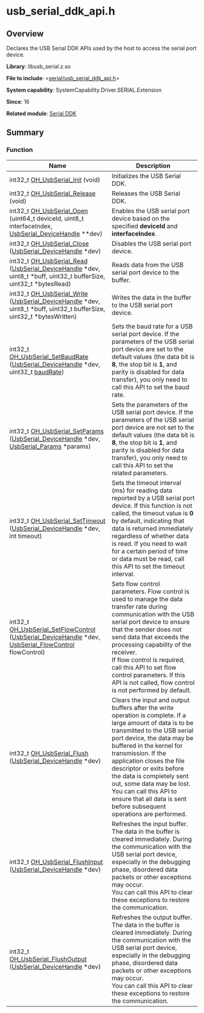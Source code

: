 # usb_serial_ddk_api.h


## Overview

Declares the USB Serial DDK APIs used by the host to access the serial port device.

**Library**: libusb_serial.z.so

**File to include**: &lt;[serial/usb_serial_ddk_api.h](zh-cn_topic_0000002155321226.xml)&gt;

**System capability**: SystemCapability.Driver.SERIAL.Extension

**Since**: 16

**Related module**: [Serial DDK](_serial_ddk.md)


## Summary


### Function

| Name| Description| 
| -------- | -------- |
| int32_t [OH_UsbSerial_Init](_serial_ddk.md#oh_usbserial_init) (void) | Initializes the USB Serial DDK.| 
| int32_t [OH_UsbSerial_Release](_serial_ddk.md#oh_usbserial_release) (void) | Releases the USB Serial DDK.| 
| int32_t [OH_UsbSerial_Open](_serial_ddk.md#oh_usbserial_open) (uint64_t deviceId, uint8_t interfaceIndex, [UsbSerial_DeviceHandle](_serial_ddk.md#usbserial_devicehandle) \*\*dev) | Enables the USB serial port device based on the specified **deviceId** and **interfaceIndex**.| 
| int32_t [OH_UsbSerial_Close](_serial_ddk.md#oh_usbserial_close) ([UsbSerial_DeviceHandle](_serial_ddk.md#usbserial_devicehandle) \*dev) | Disables the USB serial port device.| 
| int32_t [OH_UsbSerial_Read](_serial_ddk.md#oh_usbserial_read) ([UsbSerial_DeviceHandle](_serial_ddk.md#usbserial_devicehandle) \*dev, uint8_t \*buff, uint32_t bufferSize, uint32_t \*bytesRead) | Reads data from the USB serial port device to the buffer.| 
| int32_t [OH_UsbSerial_Write](_serial_ddk.md#oh_usbserial_write) ([UsbSerial_DeviceHandle](_serial_ddk.md#usbserial_devicehandle) \*dev, uint8_t \*buff, uint32_t bufferSize, uint32_t \*bytesWritten) | Writes the data in the buffer to the USB serial port device.| 
| int32_t [OH_UsbSerial_SetBaudRate](_serial_ddk.md#oh_usbserial_setbaudrate) ([UsbSerial_DeviceHandle](_serial_ddk.md#usbserial_devicehandle) \*dev, uint32_t [baudRate](usb__serial__ddk__types_8h.md#baudrate)) | Sets the baud rate for a USB serial port device. If the parameters of the USB serial port device are set to the default values (the data bit is **8**, the stop bit is **1**, and parity is disabled for data transfer), you only need to call this API to set the baud rate.| 
| int32_t [OH_UsbSerial_SetParams](_serial_ddk.md#oh_usbserial_setparams) ([UsbSerial_DeviceHandle](_serial_ddk.md#usbserial_devicehandle) \*dev, [UsbSerial_Params](_usb_serial___params.md) \*params) | Sets the parameters of the USB serial port device. If the parameters of the USB serial port device are not set to the default values (the data bit is **8**, the stop bit is **1**, and parity is disabled for data transfer), you only need to call this API to set the related parameters.| 
| int32_t [OH_UsbSerial_SetTimeout](_serial_ddk.md#oh_usbserial_settimeout) ([UsbSerial_DeviceHandle](_serial_ddk.md#usbserial_devicehandle) \*dev, int timeout) | Sets the timeout interval (ms) for reading data reported by a USB serial port device. If this function is not called, the timeout value is **0** by default, indicating that data is returned immediately regardless of whether data is read. If you need to wait for a certain period of time or data must be read, call this API to set the timeout interval.| 
| int32_t [OH_UsbSerial_SetFlowControl](_serial_ddk.md#oh_usbserial_setflowcontrol) ([UsbSerial_DeviceHandle](_serial_ddk.md#usbserial_devicehandle) \*dev, [UsbSerial_FlowControl](_serial_ddk.md#usbserial_flowcontrol) flowControl) | Sets flow control parameters. Flow control is used to manage the data transfer rate during communication with the USB serial port device to ensure that the sender does not send data that exceeds the processing capability of the receiver.<br>If flow control is required, call this API to set flow control parameters. If this API is not called, flow control is not performed by default.| 
| int32_t [OH_UsbSerial_Flush](_serial_ddk.md#oh_usbserial_flush) ([UsbSerial_DeviceHandle](_serial_ddk.md#usbserial_devicehandle) \*dev) | Clears the input and output buffers after the write operation is complete. If a large amount of data is to be transmitted to the USB serial port device, the data may be buffered in the kernel for transmission. If the application closes the file descriptor or exits before the data is completely sent out, some data may be lost.<br> You can call this API to ensure that all data is sent before subsequent operations are performed.| 
| int32_t [OH_UsbSerial_FlushInput](_serial_ddk.md#oh_usbserial_flushinput) ([UsbSerial_DeviceHandle](_serial_ddk.md#usbserial_devicehandle) \*dev) | Refreshes the input buffer. The data in the buffer is cleared immediately. During the communication with the USB serial port device, especially in the debugging phase, disordered data packets or other exceptions may occur.<br>You can call this API to clear these exceptions to restore the communication.| 
| int32_t [OH_UsbSerial_FlushOutput](_serial_ddk.md#oh_usbserial_flushoutput) ([UsbSerial_DeviceHandle](_serial_ddk.md#usbserial_devicehandle) \*dev) | Refreshes the output buffer. The data in the buffer is cleared immediately. During the communication with the USB serial port device, especially in the debugging phase, disordered data packets or other exceptions may occur.<br>You can call this API to clear these exceptions to restore the communication.| 
